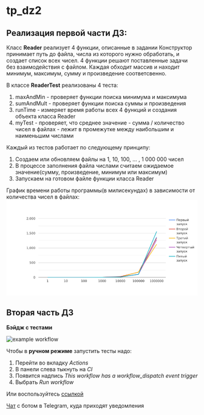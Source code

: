 # tp_dz2
## Реализация первой части ДЗ:
Класс **Reader** реализует 4 функции, описанные в задании
Конструктор принимает путь до файла, числа из которого нужно обработать, и создает список всех чисел.
4 функции решают поставленные задачи без взаимодействия с файлом. Каждая обходит массив и находит минимум, максимум, сумму и произведение соответсвенно.

В классе **ReaderTest** реализованы 4 теста:
1. maxAndMin - проверяет функции поиска минимума и максимума
2. sumAndMult - проверяет функции поиска суммы и произведения
3. runTime - измеряет время работы всех 4 функций и создания объекта класса Reader
4. myTest - проверяет, что среднее значение - сумма / количество чисел в файлах - лежит в промежутке между наибольшим и наименьшим числами

Каждый из тестов работает по следующему принципу:
1. Создаем или обновляем файлы на 1, 10, 100, ... , 1 000 000 чисел
2. В процессе заполнения файла числами считаем ожидаемое значение(сумму, произведение, минимум или максимум)
3. Запускаем на готовом файле функции класса Reader

График времени работы программы(в милисекундах) в зависимости от количества чисел в файлах:
![alt text](https://github.com/boltneva17/tp_dz2/blob/main/chart.png "Chart")

## Вторая часть ДЗ
**Бэйдж с тестами**

![example workflow](https://github.com/boltneva17/tp_dz2/actions/workflows/blank.yml/badge.svg)

Чтобы в **ручном режиме** запустить тесты надо:
1. Перейти во вкладку *Actions*
2. В панели слева тыкнуть на *CI*
3. Появится надпись *This workflow has a workflow_dispatch event trigger*
4. Выбрать *Run workflow*

Или воспользуйтесь [ссылкой](https://github.com/boltneva17/tp_dz2/actions/workflows/blank.yml)

[Чат](https://t.me/+Gm-IeRLbZYRiNDRi) с ботом в Telegram, куда приходят уведомления
